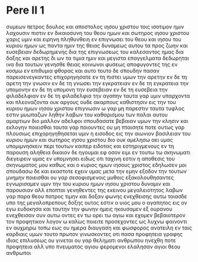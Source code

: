 # Pere II 1
συμεων πετρος δουλος και αποστολος ιησου χριστου τοις ισοτιμον ημιν λαχουσιν πιστιν εν δικαιοσυνη του θεου ημων και σωτηρος ιησου χριστου
χαρις υμιν και ειρηνη πληθυνθειη εν επιγνωσει του θεου και ιησου του κυριου ημων
ως παντα ημιν της θειας δυναμεως αυτου τα προς ζωην και ευσεβειαν δεδωρημενης δια της επιγνωσεως του καλεσαντος ημας δια δοξης και αρετης
δι ων τα τιμια ημιν και μεγιστα επαγγελματα δεδωρηται ινα δια τουτων γενησθε θειας κοινωνοι φυσεως αποφυγοντες της εν κοσμω εν επιθυμια φθορας
και αυτο τουτο δε σπουδην πασαν παρεισενεγκαντες επιχορηγησατε εν τη πιστει υμων την αρετην εν δε τη αρετη την γνωσιν
εν δε τη γνωσει την εγκρατειαν εν δε τη εγκρατεια την υπομονην εν δε τη υπομονη την ευσεβειαν
εν δε τη ευσεβεια την φιλαδελφιαν εν δε τη φιλαδελφια την αγαπην
ταυτα γαρ υμιν υπαρχοντα και πλεοναζοντα ουκ αργους ουδε ακαρπους καθιστησιν εις την του κυριου ημων ιησου χριστου επιγνωσιν
ω γαρ μη παρεστιν ταυτα τυφλος εστιν μυωπαζων ληθην λαβων του καθαρισμου των παλαι αυτου αμαρτιων
διο μαλλον αδελφοι σπουδασατε βεβαιαν υμων την κλησιν και εκλογην ποιεισθαι ταυτα γαρ ποιουντες ου μη πταισητε ποτε
ουτως γαρ πλουσιως επιχορηγηθησεται υμιν η εισοδος εις την αιωνιον βασιλειαν του κυριου ημων και σωτηρος ιησου χριστου
διο ουκ αμελησω αει υμας υπομιμνησκειν περι τουτων καιπερ ειδοτας και εστηριγμενους εν τη παρουση αληθεια
δικαιον δε ηγουμαι εφ οσον ειμι εν τουτω τω σκηνωματι διεγειρειν υμας εν υπομνησει
ειδως οτι ταχινη εστιν η αποθεσις του σκηνωματος μου καθως και ο κυριος ημων ιησους χριστος εδηλωσεν μοι
σπουδασω δε και εκαστοτε εχειν υμας μετα την εμην εξοδον την τουτων μνημην ποιεισθαι
ου γαρ σεσοφισμενοις μυθοις εξακολουθησαντες εγνωρισαμεν υμιν την του κυριου ημων ιησου χριστου δυναμιν και παρουσιαν αλλ εποπται γενηθεντες της εκεινου μεγαλειοτητος
λαβων γαρ παρα θεου πατρος τιμην και δοξαν φωνης ενεχθεισης αυτω τοιασδε υπο της μεγαλοπρεπους δοξης ουτος εστιν ο υιος μου ο αγαπητος εις ον εγω ευδοκησα
και ταυτην την φωνην ημεις ηκουσαμεν εξ ουρανου ενεχθεισαν συν αυτω οντες εν τω ορει τω αγιω
και εχομεν βεβαιοτερον τον προφητικον λογον ω καλως ποιειτε προσεχοντες ως λυχνω φαινοντι εν αυχμηρω τοπω εως ου ημερα διαυγαση και φωσφορος ανατειλη εν ταις καρδιαις υμων
τουτο πρωτον γινωσκοντες οτι πασα προφητεια γραφης ιδιας επιλυσεως ου γινεται
ου γαρ θεληματι ανθρωπου ηνεχθη ποτε προφητεια αλλ υπο πνευματος αγιου φερομενοι ελαλησαν αγιοι θεου ανθρωποι
